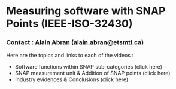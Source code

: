 # Measuring software with SNAP Points (IEEE-ISO-32430)
### Contact : Alain Abran (alain.abran@etsmtl.ca)

Here are the topics and links to each of the videos : 
* Software functions within SNAP sub-categories    (click here)
* SNAP measurement unit & Addition of SNAP points  (click here)
* Industry evidences & Conclusions                 (click here)

